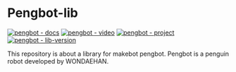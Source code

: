 # Pengbot-lib
[![pengbot - docs](https://img.shields.io/badge/pengbot-docs-blue)](https://docs.makebot.kro.kr/pengbot)
[![pengbot - video](https://img.shields.io/badge/pengbot-video-brightgreen)](https://youtu.be/yMsoQBgu4A4)
[![pengbot - project](https://img.shields.io/badge/pengbot-project-green)](http://pengbot.makebot.kro.kr)
[![pengbot - lib-version](https://img.shields.io/badge/version-1.0.0-lightgrey)]()

This repository is about a library for makebot pengbot.
Pengbot is a penguin robot developed by WONDAEHAN.

